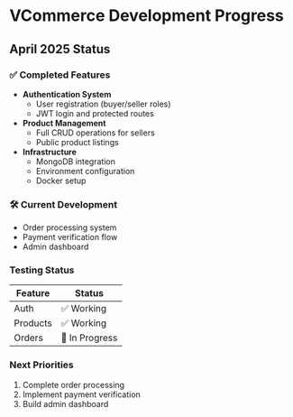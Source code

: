 # VCommerce Development Progress

## April 2025 Status

### ✅ Completed Features
- **Authentication System**
  - User registration (buyer/seller roles)
  - JWT login and protected routes
- **Product Management**
  - Full CRUD operations for sellers
  - Public product listings
- **Infrastructure**
  - MongoDB integration
  - Environment configuration
  - Docker setup

### 🛠 Current Development
- Order processing system
- Payment verification flow
- Admin dashboard

### Testing Status
| Feature       | Status    |
|--------------|----------|
| Auth         | ✅ Working |
| Products     | ✅ Working |
| Orders       | 🚧 In Progress |

### Next Priorities
1. Complete order processing
2. Implement payment verification
3. Build admin dashboard
